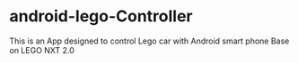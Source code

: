 # android-lego-Controller
This is an App designed to control Lego car with Android smart phone
Base on LEGO NXT 2.0
